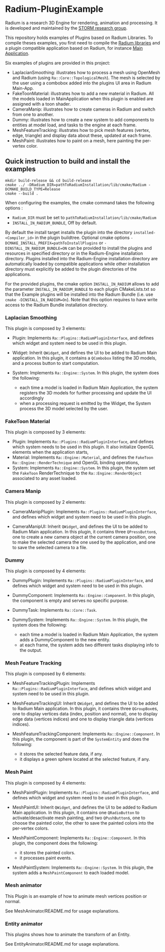 # Radium-PluginExample

Radium is a research 3D Engine for rendering, animation and processing.
It is developed and maintained by the [STORM research group](https://www.irit.fr/STORM/site/).

This repository holds examples of Plugins based on Radium Libraries.
To compile theses examples, you first need to compile the 
[Radium libraries](https://github.com/STORM-IRIT/Radium-Engine) and a plugin compatible application based on Radium, 
for instance [Main Application](https://github.com/STORM-IRIT/Radium-Apps).

Six examples of plugins are provided in this project:

-   LaplacianSmoothing: illustrates how to process a mesh using OpenMesh and Radium (using `Ra::Core::TopologicalMesh`). The mesh is selected by the user using a combobox added into the plugins UI area in Radium Main-App.
-   FakeToonMaterial: illustrates how to add a new material in Radium. All the models loaded in MainApplication when this plugin is enabled are assigned with a toon shader.   
-   CameraManip: illustrates how to create cameras in Radium and switch from one to another.
-   Dummy: illustrates how to create a new system to add components to entities at model load, and tasks to the engine at each frame.
-   MeshFeatureTracking: illustrates how to pick mesh features (vertex, edge, triangle) and display data about these, updated at each frame.
-   MeshPaint: illustrates how to paint on a mesh, here painting the per-vertex color.

## Quick instruction to build and install the examples

```Shell
mkdir build-release && cd build-release
cmake ../ -DRadium_DIR=pathToRadiumInstallation/lib/cmake/Radium -DCMAKE_BUILD_TYPE=Release
cmake --build .
```

When configuring the examples, the cmake command takes the following options :

-   `Radium_DIR` must be set to `pathToRadiumInstallation/lib/cmake/Radium`
-   `INSTALL_IN_RADIUM_BUNDLE`, Off by default.

By default the install target installs the plugin into the directory `installed-<Compiler_id>` in the plugin buildtree. 
Optional cmake options `-DCMAKE_INSTALL_PREFIX=pathToInstallPlugins`  or `-DINSTALL_IN_RADIUM_BUNDLE=ON` can be 
provided to install the plugins and resources in specified directory or in the Radium-Engine installation directory. 
Plugins installed into the Radium-Engine installation directory are automatically loaded by compatible applications 
while other installation directory must explicitly be added to the plugin directories of the applications.

For the provided plugins, the cmake option `INSTALL_IN_RADIUM` allows to add the parameter `INSTALL_IN_RADIUM_BUNDLE`
to each plugin CMakeLists.txt so that the Example plugins will be installed into the Radium Bundle
(i.e. use `cmake -DINSTALL_IN_RADIUM=On`). Note that this option requires to have write access to the Radium Bundle 
installation directory.

### Laplacian Smoothing

This plugin is composed by 3 elements:

-   Plugin: Implements `Ra::Plugins::RadiumPluginInterface`, and defines which widget and system need to be used in this plugin.

-   Widget: Inherit `QWidget`, and defines the UI to be added to Radium Main application. In this plugin, it contains a `QCombobox` listing the 3D models, and a process button to start computation.

-   System: Implements `Ra::Engine::System`. In this plugin, the system does the following:
    -   each time a model is loaded in Radium Main Application, the system registers the 3D models for further processing and update the UI accordingly
    -   when a processing request is emitted by the Widget, the System process the 3D model selected by the user.

### FakeToon Material

This plugin is composed by 3 elements:

-   Plugin: Implements `Ra::Plugins::RadiumPluginInterface`, and defines which system needs to be used in this plugin. It also initialize OpenGL elements when the application starts,
-   Material: Implements `Ra::Engine::Material`, and defines the `FakeToon` `Ra::Engine::RenderTechnique` and OpenGL binding operations,
-   System: Implements `Ra::Engine::System`. In this plugin, the system set the `FakeToon` RenderTechnique to the `Ra::Engine::RenderObject` associated to any asset loaded.

### Camera Manip

This plugin is composed by 2 elements:

-   CameraManipPlugin: Implements `Ra::Plugins::RadiumPluginInterface`, and defines which widget and system need to be used in this plugin.

-   CameraManipUI: Inherit `QWidget`, and defines the UI to be added to Radium Main application. In this plugin, it contains three `QPressButton`s,
    one to create a new camera object at the current camera position, one to make the selected camera the one used by the application, and one to save the selected camera to a file.

### Dummy

This plugin is composed by 4 elements:

-   DummyPlugin: Implements `Ra::Plugins::RadiumPluginInterface`, and defines which widget and system need to be used in this plugin.

-   DummyComponent: Implements `Ra::Engine::Component`. In this plugin, the component is empty and serves no specific purpose.

-   DummyTask: Implements `Ra::Core::Task`.

-   DummySystem: Implements `Ra::Engine::System`. In this plugin, the system does the following:
    -   each time a model is loaded in Radium Main Application, the system adds a DummyComponent to the new entity.
    -   at each frame, the system adds two different tasks displaying info to the output.

### Mesh Feature Tracking

This plugin is composed by 6 elements:

-   MeshFeatureTrackingPlugin: Implements `Ra::Plugins::RadiumPluginInterface`, and defines which widget and system need to be used in this plugin.

-   MeshFeatureTrackingUI: Inherit `QWidget`, and defines the UI to be added to Radium Main application. In this plugin, it contains three `QGroupBox`es,
    one to display vertices data (index, position and normal), one to display edge data (vertices indices) and one to display triangle data (vertices indices).

-   MeshFeatureTrackingComponent: Implements `Ra::Engine::Component`. In this plugin, the component is part of the `SystemEntity` and does the following:
    -   it stores the selected feature data, if any.
    -   it displays a green sphere located at the selected feature, if any.

### Mesh Paint

This plugin is composed by 4 elements:

-   MeshPaintPlugin: Implements `Ra::Plugins::RadiumPluginInterface`, and defines which widget and system need to be used in this plugin.

-   MeshPaintUI: Inherit `QWidget`, and defines the UI to be added to Radium Main application. In this plugin, it contains one `QRadioButton` to activate/desactivate mesh painting,
    and two `QPushButton`s, one to choose the painted color, the other to save the painted colors into the per-vertex colors.

-   MeshPaintComponent: Implements `Ra::Engine::Component`. In this plugin, the component does the following:
    -   it stores the painted colors.
    -   it processes paint events.

-   MeshPaintSystem: Implements `Ra::Engine::System`. In this plugin, the system adds a `MeshPaintComponent` to each loaded model.

### Mesh animator

This Plugin is an example of how to animate mesh vertices position or normal.

See MeshAnimator/README.md for usage explanations.

### Entity animator

This plugins shows how to animate the transform of an Entity.

See EntityAnimator/README.md for usage explanations.
